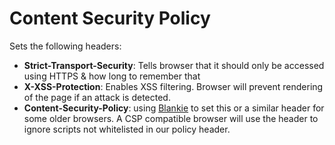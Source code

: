 # Content Security Policy

Sets the following headers:
- **Strict-Transport-Security**: Tells browser that it should only be accessed using HTTPS & how long to remember that
- **X-XSS-Protection**: Enables XSS filtering. Browser will prevent rendering of the page if an attack is detected.
- **Content-Security-Policy**: using [Blankie](https://github.com/nlf/blankie) to set this or a similar header for some older browsers. A CSP compatible browser will use the header to ignore scripts not whitelisted in our policy header.

